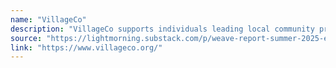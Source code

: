 ```yaml
---
name: "VillageCo"
description: "VillageCo supports individuals leading local community projects using our Village Model. Villages are community-led, self-sustaining groups with a purpose of promoting connections, holding space for meaningful conversations, and generating local engagement."
source: "https://lightmorning.substack.com/p/weave-report-summer-2025-edition"
link: "https://www.villageco.org/"
---
```

